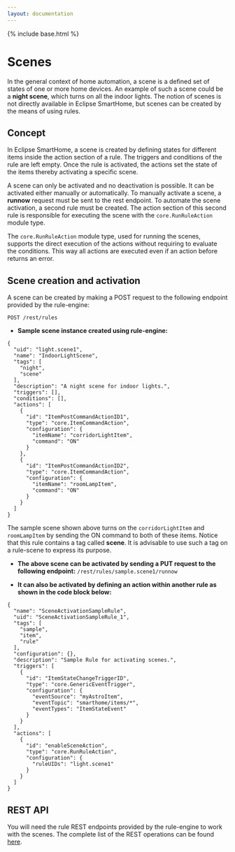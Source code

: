 ```yaml
---
layout: documentation
---
```


{% include base.html %}

# Scenes

In the general context of home automation, a scene is a defined set of states of one or more home devices. An example of
such a scene could be a **night scene**, which turns on all the indoor lights. The notion of scenes is not directly
available in Eclipse SmartHome, but scenes can be created by the means of using rules.

## Concept

In Eclipse SmartHome, a scene is created by defining states for different items inside the action section of a rule. The
triggers and conditions of the rule are left empty. Once the rule is activated, the actions set the state of the items
thereby activating a specific scene.

A scene can only be activated and no deactivation is possible. It can be activated either manually or automatically. To
manually activate a scene, a **runnow** request must be sent to the rest endpoint. To automate the scene activation, a
second rule must be created. The action section of this second rule is responsible for executing the scene with the
`core.RunRuleAction` module type.

The `core.RunRuleAction` module type, used for running the scenes, supports the direct execution of the actions without
requiring to evaluate the conditions. This way all actions are executed even if an action before returns an error.


## Scene creation and activation

A scene can be created by making a POST request to the following endpoint provided by the rule-engine:

`POST /rest/rules`


 * **Sample scene instance created using rule-engine:**

```
{
  "uid": "light.scene1",
  "name": "IndoorLightScene",
  "tags": [
    "night",
    "scene"
  ],
  "description": "A night scene for indoor lights.",
  "triggers": [],
  "conditions": [],
  "actions": [
    {
      "id": "ItemPostCommandActionID1",
      "type": "core.ItemCommandAction",
      "configuration": {
        "itemName": "corridorLightItem",
        "command": "ON"
      }
    },
    {
      "id": "ItemPostCommandActionID2",
      "type": "core.ItemCommandAction",
      "configuration": {
        "itemName": "roomLampItem",
        "command": "ON"
      }
    }
  ]
}
```

The sample scene shown above turns on the `corridorLightItem` and `roomLampItem` by sending the ON command to both of
these items. Notice that this rule contains a tag called **scene**. It is advisable to use such a tag on a rule-scene to
express its purpose.

* **The above scene can be activated by sending a PUT request to the following endpoint:**
 `/rest/rules/sample.scene1/runnow`

* **It can also be activated by defining an action within another rule as shown in the code block below:**

```
{
  "name": "SceneActivationSampleRule",
  "uid": "SceneActivationSampleRule_1",
  "tags": [
    "sample",
    "item",
    "rule"
  ],
  "configuration": {},
  "description": "Sample Rule for activating scenes.",
  "triggers": [
    {
      "id": "ItemStateChangeTriggerID",
      "type": "core.GenericEventTrigger",
      "configuration": {
        "eventSource": "myAstroItem",
        "eventTopic": "smarthome/items/*",
        "eventTypes": "ItemStateEvent"
      }
    }
  ],
  "actions": [
    {
      "id": "enableSceneAction",
      "type": "core.RunRuleAction",
      "configuration": {
        "ruleUIDs": "light.scene1"
      }
    }
  ]
}
```
## REST API
You will need the rule REST endpoints provided by the rule-engine to work with the scenes. The complete list of the REST
operations can be found [here](rules.html#rest-api).
